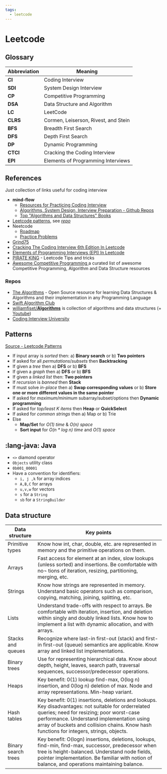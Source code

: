 ```yaml
---
tags:
  - leetcode
---
```


# Leetcode

## Glossary

Abbreviation | Meaning |
-|-
**CI**   | Coding Interview
**SDI**  | System Design Interview
**CP**   | Competitive Programming  
**DSA**  | Data Structure and Algorithm  
**LC**   | LeetCode  
**CLRS** | Cormen, Leiserson, Rivest, and Stein  
**BFS**  | Breadth First Search  
**DFS**  | Depth First Search  
**DP**   | Dynamic Programming
**CTCI** | Cracking the Coding Interview
**EPI**  | Elements of Programming Interviews

## References

Just collection of links useful for coding interview

- **mind-flow**
  - [Resources for Practicing Coding Interview](../../blog/2018/2018-12-28-tech-interview-coding-prep-res.md)
  - [Algorithms, System Design, Interview Preparation - Github Repos](../../blog/2019/2019-01-17-algorithms-system-design-interview-preparation.md)
  - [Top "Algorithms and Data Structures" Books](../../blog/2019/2019-01-13-alg-and-ds-books.md)
- [Leetcode patterns](https://seanprashad.com/leetcode-patterns/), see [*repo*](https://github.com/seanprashad/leetcode-patterns)
- Neetcode
  - [Roadmap](https://neetcode.io/roadmap)
  - [Practice Problems](https://neetcode.io/practice)
- [Grind75](https://www.techinterviewhandbook.org/grind75)
- [Cracking The Coding Interview 6th Edition In Leetcode](https://leetcode.com/discuss/general-discussion/1152824/cracking-the-coding-interview-6th-edition-in-leetcode)
- [Elements of Programming Interviews (EPI) In Leetcode](https://github.com/slgriff/EPI-to-LC)
- [PIRATE KING](https://www.piratekingdom.com/) - Leetcode Tips and tricks
- [Awesome Competitive Programming ](https://github.com/lnishan/awesome-competitive-programming) a curated list of awesome Competitive Programming, Algorithm and Data Structure resources

### Repos

- [The Algorithms](https://github.com/TheAlgorithms) - Open Source resource for learning Data Structures & Algorithms and their implementation in any Programming Language
- [Swift Algorithm Club](https://github.com/raywenderlich/swift-algorithm-club)
- [williamfiset/**Algorithms**](https://github.com/williamfiset/Algorithms) is collection of algorithms and data structures (+ [Youtube](https://www.youtube.com/@WilliamFiset-videos))
- [Coding Interview University](https://github.com/jwasham/coding-interview-university)

## Patterns

[Source - Leetcode Patterns](https://seanprashad.com/leetcode-patterns/)

- If input array is *sorted* then: a) **Binary search** or b) **Two pointers**
- If asked for all *permutations*/*subsets* then **Backtracking**
- If given a *tree* then a) **DFS** or b) **BFS**
- If given a *graph* then a) **DFS** or b) **BFS**
- If given a *linked list* then: **Two pointers**
- If *recursion* is *banned* then **Stack**
- If must solve *in-place* then a) **Swap corresponding values** or b) **Store one or more different values in the same pointer**
- If asked for *maximum/minimum* subarray/subset/options then **Dynamic programming**
- If asked for *top/least K items* then **Heap** or **QuickSelect**
- If asked for *common strings* then a) Map or b) Trie
- Else
  - **Map/Set** for *O(1) time* & *O(n) space*
  - **Sort input** for *O(n * log n) time* and *O(1) space*

## :lang-java: Java

- `<>` diamond operator
- `Objects` utility class 
- `0b001_00001`
- Have a convention for identifiers:
  - `i, j ,k` for array indices
  - `A,B,C` for arrays
  - `u,v,w` for vectors
  - `s` for a `String`
  - `sb` for a `StringBuilder`

## Data structure

| Data structure | Key points |
|----|---|
| Primitive types | Know how int, char, double, etc. are represented in memory and the primitive operations on them.|
| Arrays  | Fast access for element at an index, slow lookups (unless sorted) and insertions. Be comfortable with no¬ tions of iteration, resizing, partitioning, merging, etc.|
| Strings | Know how strings are represented in memory. Understand basic operators such as comparison, copying, matching, joining, splitting, etc.|
| Lists | Understand trade-offs with respect to arrays. Be comfortable with iteration, insertion, and deletion within singly and doubly linked lists. Know how to implement a list with dynamic allocation, and with arrays.|
| Stacks and queues | Recognize where last-in first-out (stack) and first-in first-out (queue) semantics are applicable. Know array and linked list implementations.|
| Binary trees | Use for representing hierarchical data. Know about depth, height, leaves, search path, traversal sequences, successor/predecessor operations.|
| Heaps | Key benefit: 0(1) lookup find-max, O(log n) insertion, and 0(log n) deletion of max. Node and array representations. Min-heap variant.|
| Hash tables | Key benefit: 0(1) insertions, deletions and lookups. Key disadvantages: not suitable for orderrelated queries; need for resizing; poor worst-case performance. Understand implementation using array of buckets and collision chains. Know hash functions for integers, strings, objects.|
| Binary search trees | Key benefit: O(logn) insertions, deletions, lookups, find-min, find-max, successor, predecessor when tree is height-balanced. Understand node fields, pointer implementation. Be familiar with notion of balance, and operations maintaining balance.|
